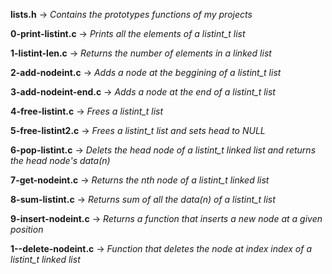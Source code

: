 **lists.h** -> *Contains the prototypes functions of my projects*

**0-print-listint.c** -> *Prints all the elements of a listint_t list*

**1-listint-len.c** -> *Returns the number of elements in a linked list*

**2-add-nodeint.c** -> *Adds a node at the beggining of a listint_t list*

**3-add-nodeint-end.c** -> *Adds a node at the end of a listint_t list*

**4-free-listint.c** -> *Frees a listint_t list*

**5-free-listint2.c** -> *Frees a listint_t list and sets head to NULL*

**6-pop-listint.c** -> *Delets the head node of a listint_t linked list and returns the head node's data(n)*

**7-get-nodeint.c** -> *Returns the nth node of a listint_t linked list*

**8-sum-listint.c** -> *Returns sum of all the data(n) of a listint_t list*

**9-insert-nodeint.c** -> *Returns a function that inserts a new node at a given position*

**1--delete-nodeint.c** -> *Function that deletes the node at index index of a listint_t linked list*
